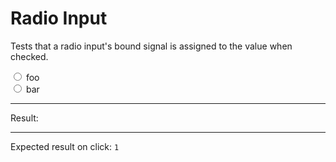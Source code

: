 # Radio Input

Tests that a radio input's bound signal is assigned to the value when checked.

<div data-signals-result="'foo'">
  <input type="radio" data-bind-result value="foo" /> foo
  <br>
  <input id="clickable" type="radio" data-bind-result value="bar" /> bar
  <hr />
  Result:
  <code id="result" data-text="$result === 'bar' ? 1 : 0"></code>
  <hr />
  Expected result on click: <code>1</code>
</div>